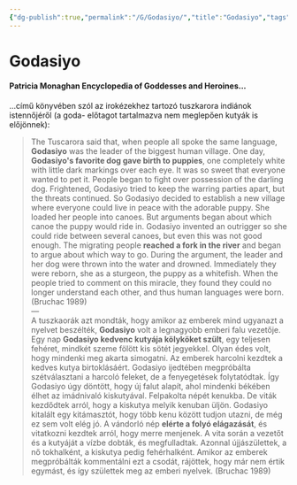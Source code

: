 ```yaml
---
{"dg-publish":true,"permalink":"/G/Godasiyo/","title":"Godasiyo","tags":["kutya","Englishtexttranslated"],"created":"2024-04-28T22:45","updated":"2024-05-02T19:13"}
---
```



# Godasiyo

#### Patricia Monaghan Encyclopedia of Goddesses and Heroines...  

...című könyvében szól az irokézekhez tartozó tuszkarora indiánok istennőjéről (a goda- előtagot tartalmazva nem meglepően kutyák is előjönnek):  
> The Tuscarora said that, when people all spoke the same language, **Godasiyo** was the leader of the biggest human village. One day, **Godasiyo's favorite dog gave birth to puppies**, one completely white with little dark markings over each eye. It was so sweet that everyone wanted to pet it. People began to fight over possession of the darling dog. Frightened, Godasiyo tried to keep the warring parties apart, but the threats continued. So Godasiyo decided to establish a new village where everyone could live in peace with the adorable puppy. She loaded her people into canoes. But arguments began about which canoe the puppy would ride in. Godasiyo invented an outrigger so she could ride between several canoes, but even this was not good enough. The migrating people **reached a fork in the river** and began to argue about which way to go. During the argument, the leader and her dog were thrown into the water and drowned. Immediately they were reborn, she as a sturgeon, the puppy as a whitefish. When the people tried to comment on this miracle, they found they could no longer understand each other, and thus human languages were born. (Bruchac 1989)  
> —  
> A tuszkaorák azt mondták, hogy amikor az emberek mind ugyanazt a nyelvet beszélték, **Godasiyo** volt a legnagyobb emberi falu vezetője. Egy nap **Godasiyo kedvenc kutyája kölyköket szült**, egy teljesen fehéret, mindkét szeme fölött kis sötét jegyekkel. Olyan édes volt, hogy mindenki meg akarta simogatni. Az emberek harcolni kezdtek a kedves kutya birtoklásáért. Godasiyo ijedtében megpróbálta szétválasztani a harcoló feleket, de a fenyegetések folytatódtak. Így Godasiyo úgy döntött, hogy új falut alapít, ahol mindenki békében élhet az imádnivaló kiskutyával. Felpakolta népét kenukba. De viták kezdődtek arról, hogy a kiskutya melyik kenuban üljön. Godasiyo kitalált egy kitámasztót, hogy több kenu között tudjon utazni, de még ez sem volt elég jó. A vándorló nép **elérte a folyó elágazását**, és vitatkozni kezdtek arról, hogy merre menjenek. A vita során a vezetőt és a kutyáját a vízbe dobták, és megfulladtak. Azonnal újjászülettek, a nő tokhalként, a kiskutya pedig fehérhalként. Amikor az emberek megpróbálták kommentálni ezt a csodát, rájöttek, hogy már nem értik egymást, és így születtek meg az emberi nyelvek. (Bruchac 1989)